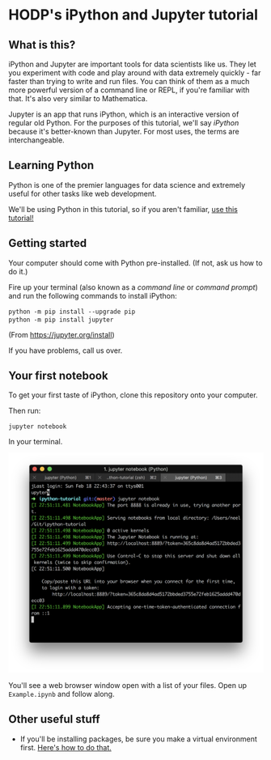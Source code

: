 # HODP's iPython and Jupyter tutorial

## What is this?

iPython and Jupyter are important tools for data scientists like us. They let you experiment with code and play around with data extremely quickly - far faster than trying to write and run files. You can think of them as a much more powerful version of a command line or REPL, if you're familiar with that. It's also very similar to Mathematica.

Jupyter is an app that runs iPython, which is an interactive version of regular old Python. For the purposes of this tutorial, we'll say *iPython* because it's better-known than Jupyter. For most uses, the terms are interchangeable.

## Learning Python

Python is one of the premier languages for data science and extremely useful for other tasks like web development.

We'll be using Python in this tutorial, so if you aren't familiar, [use this tutorial!](https://www.learnpython.org/)

## Getting started

Your computer should come with Python pre-installed. (If not, ask us how to do it.)

Fire up your terminal (also known as a *command line* or *command prompt*) and run the following commands to install iPython:

```
python -m pip install --upgrade pip
python -m pip install jupyter
```

(From https://jupyter.org/install)

If you have problems, call us over.

## Your first notebook

To get your first taste of iPython, clone this repository onto your computer.

Then run:

```
jupyter notebook
```

In your terminal.

![Screenshot of your terminal running `jupyter notebook`](img/terminal-screenshot.png)

You'll see a web browser window open with a list of your files. Open up `Example.ipynb` and follow along.

## Other useful stuff

* If you'll be installing packages, be sure you make a virtual environment first. [Here's how to do that.](https://packaging.python.org/tutorials/installing-packages/#creating-virtual-environments)
